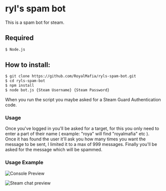 # ryl's spam bot
This is a spam bot for steam.

## Required
```bash
$ Node.js
```

## How to install:
```bash
$ git clone https://github.com/RoyalMafia/ryls-spam-bot.git
$ cd ryls-spam-bot
$ npm install
$ node bot.js {Steam Username} {Steam Password}
```
When you run the script you maybe asked for a Steam Guard Authentication code. 

### Usage
Once you've logged in you'll be asked for a target, for this you only need to enter a part of their name ( example: "roya" will find "royalmafia" etc ).
Once it has found the user it'll ask you how many times you want the message to be sent, I limited it to a max of 999 messages.
Finally you'll be asked for the message which will be spammed. 

### Usage Example
![Console Preview](https://i.gyazo.com/2c4bdc0aa91532713d8d783995af38e0.png)

![Steam chat preview](https://i.gyazo.com/fc24046940655428fd565e0913fb1ef0.png)
